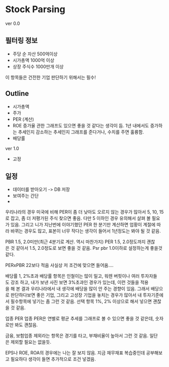 # Stock Parsing

ver 0.0

## 필터링 정보
* 주당 순 자산 500억이상
* 시가총액 1000억 이상
* 상장 주식수 1000만개 이상

이 항목들은 건전한 기업 판단하기 위해서는 필수!


## Outline
* 시가총액 
* 주가 
* PER (계산)
* ROE 증가율 관한 그래프도 있으면 좋을 것 같다는 생각이 듬. 1년 내에서도 증가하는 추세인지 감소하는 추세인지 그래프를 준다거나, 수치를 주면 훌륭함.
* 배당률 


ver 1.0

* 고정


## 일정 
* 데이터를 받아오기 -> DB 저장 
* 보여주는 간단 
* 

우리나라의 경우 미국에 비해 PER이 좀 더 낮아도 오르지 않는 경우가 많아서 5, 10, 15로 잡고, 좀 더 저평가된 주식 찾으면 좋음. 다만 5 이하인 경우 유의해서 살펴 볼 필요가 있음. 그리고 니가 지난번에 이야기했던 PER 한 분기만 계산하면 업황이 계절에 따라 바뀌는 경우도 많고, 표본이 너무 작다는 생각이 들어서 1년정도는 봐야 될 것 같음. 



PBR 1.5, 2.0미만(최근 4분기로 계산. 역시 마찬가지)
PER 1.5, 2.0정도까지 괜찮은 것 같아서 1.5, 2.0정도로 보면 좋을 것 같음.
Psr pbr 1.0이하로 설정하는게 좋을것같다.

PERxPBR 22보다 적음
사실상 저 조건에 맞으면 들어옴....

배당률 1, 2%초과
배당률 항목은 인철이는 많이 밀고, 워렌 버핏이나 여러 투자자들도 강조 하고, 내가 보낸 사진 보면 3%초과인 경우가 있는데, 이런 것들을 적용을 해 본 결과 우리나라에서 내 생각에 배당을 많이 안 주는 경향이 있음. 그래서 배당으로 판단하다보면 좋은 기업, 그리고 고성장 기업을 놓치는 경우가 많아서 내 투자기준에서 필수항목에 넣기는 좀 그런 것 같음.
선택 항목 1%, 2% 이상으로 해서 넣으면 괜찮을 것 같음.

업종 PER
업종 PER은 연별로 평균 추세를 그래프로 볼 수 있으면 좋을 것 같은데, 숫자로만 봐도 괜찮음.

금융, 보험업종 제외라는 항목은 경기를 타고, 부채비율이 높아서 그런 것 같음. 일단은 제외할 필요는 없을듯.

EPS나 ROE, ROA의 경우에는 나는 잘 보지 않음. 지금 재무재표 복습중인데 공부해보고 필요하다 생각이 들면 추가적으로 조건 넣겠음.


